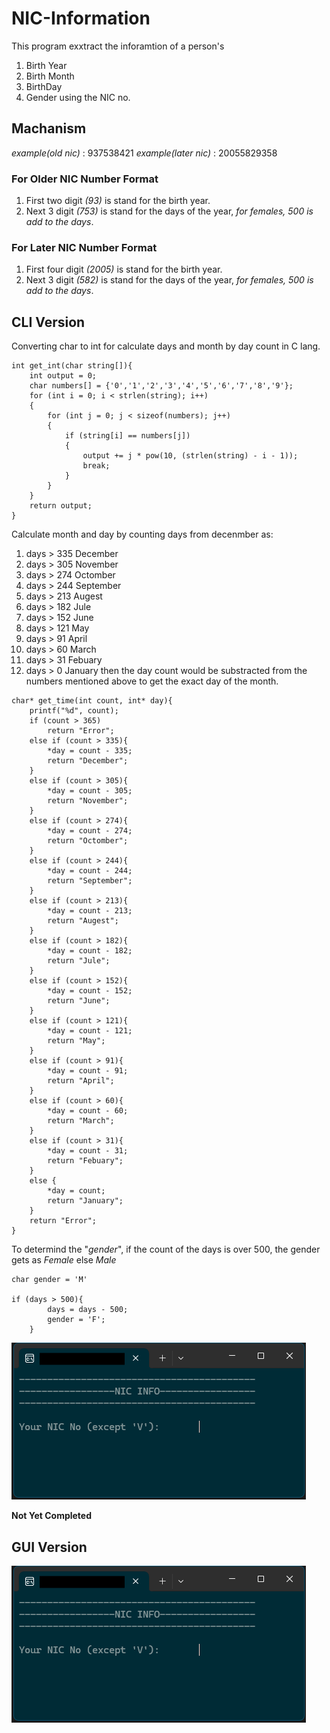 # NIC-Information

This program exxtract the inforamtion of a person's
1. Birth Year
2. Birth Month
3. BirthDay
4. Gender
using the NIC no.

## Machanism
*example(old nic)* : 937538421
*example(later nic)* : 20055829358

### For Older NIC Number Format
1. First two digit *(93)* is stand for the birth year.
2. Next 3 digit *(753)* is stand for the days of the year, *for females, 500 is add to the days*.

### For Later NIC Number Format
1. First four digit *(2005)* is stand for the birth year.
2. Next 3 digit *(582)* is stand for the days of the year, *for females, 500 is add to the days*.

## CLI Version

Converting char to int for calculate days and month by day count in C lang.

```
int get_int(char string[]){
	int output = 0;
	char numbers[] = {'0','1','2','3','4','5','6','7','8','9'};
	for (int i = 0; i < strlen(string); i++)
	{
		for (int j = 0; j < sizeof(numbers); j++)
		{
			if (string[i] == numbers[j])
			{
				output += j * pow(10, (strlen(string) - i - 1));
				break;
			}
		}
	}
	return output;
}
```

Calculate month and day by counting days from decenmber as:
1. days > 335 December
2. days > 305 November
3. days > 274 Octomber
4. days > 244 September
5. days > 213 Augest
6. days > 182 Jule
7. days > 152 June
8. days > 121 May
9. days > 91 April
10. days > 60 March
11. days > 31 Febuary
12. days > 0 January
then the day count would be substracted from the numbers mentioned above to get the exact day of the month.

```
char* get_time(int count, int* day){
	printf("%d", count);
	if (count > 365)
		return "Error";
	else if (count > 335){
		*day = count - 335;
	    return "December";
	}
	else if (count > 305){
		*day = count - 305;
		return "November";
	}
	else if (count > 274){
		*day = count - 274;
		return "Octomber";
	}
	else if (count > 244){
		*day = count - 244;
		return "September";
	}
	else if (count > 213){
		*day = count - 213;
		return "Augest";
	}
	else if (count > 182){
		*day = count - 182;
		return "Jule";
	}
	else if (count > 152){
		*day = count - 152;
		return "June";
	}
	else if (count > 121){
		*day = count - 121;
		return "May";
	}
	else if (count > 91){
		*day = count - 91;
		return "April";
	}
	else if (count > 60){
		*day = count - 60;
		return "March";
	}
	else if (count > 31){
		*day = count - 31;
		return "Febuary";
	}
	else {
		*day = count;
		return "January";
	}
	return "Error";
}
```

To determind the "*gender*", if the count of the days is over 500, the gender gets as *Female* else *Male*

```
char gender = 'M'

if (days > 500){
		days = days - 500;
		gender = 'F';
	}
```

![](/assets/screenshot01.png "CLI Version")

**Not Yet Completed**
## GUI Version
![](/assets/screenshot01.png "GUL Version")
